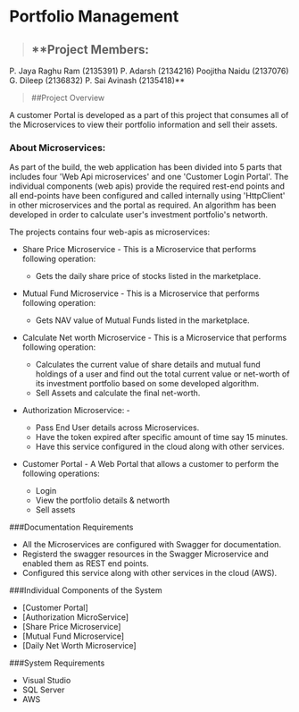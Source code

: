 # **Portfolio Management**

>## **Project Members:
P. Jaya Raghu Ram  (2135391)
P. Adarsh (2134216)
Poojitha Naidu (2137076)
G. Dileep (2136832)
P. Sai Avinash (2135418)**
>##Project Overview

A customer Portal is developed as a part of this project that consumes all of the Microservices to view their portfolio information and sell their assets.

### About Microservices:

As part of the build, the web application has been divided into 5 parts that includes four 'Web Api microservices' and one 'Customer Login Portal'. The individual components
(web apis) provide the required rest-end points and all end-points have been configured and called internally using 'HttpClient' in other microservices and the portal as required. An algorithm has been developed in order to calculate user's investment portfolio's networth.  

The projects contains four web-apis as microservices: 

- Share Price Microservice -
  This is a Microservice that performs following operation: 
  - Gets the daily share price of stocks listed in the marketplace.
  
- Mutual Fund Microservice - 
  This is a Microservice that performs following operation: 
  - Gets NAV value of Mutual Funds listed in the marketplace.

- Calculate Net worth Microservice - 
  This is a Microservice that performs following operation: 
  - Calculates the current value of share details and mutual fund holdings of a user and find out the total current value or net-worth of its investment portfolio based on some developed algorithm.
  - Sell Assets and calculate the final net-worth.
  
- Authorization Microservice: - 
  - Pass End User details across Microservices.
  - Have the token expired after specific amount of time say 15 minutes.
  - Have this service configured in the cloud along with other services.
  
- Customer Portal - 
  A Web Portal that allows a customer to perform the following operations:
  - Login 
  - View the portfolio details & networth 
  - Sell assets
  
 
 ###Documentation Requirements
- All the Microservices are configured with Swagger for documentation.
- Registerd the swagger resources in the Swagger Microservice and enabled them as REST end points.
- Configured this service along with other services in the cloud (AWS).

###Individual Components of the System
- [Customer Portal]
- [Authorization MicroService]
- [Share Price Microservice]
- [Mutual Fund Microservice]
- [Daily Net Worth Microservice]

###System Requirements
- Visual Studio 
- SQL Server
- AWS
